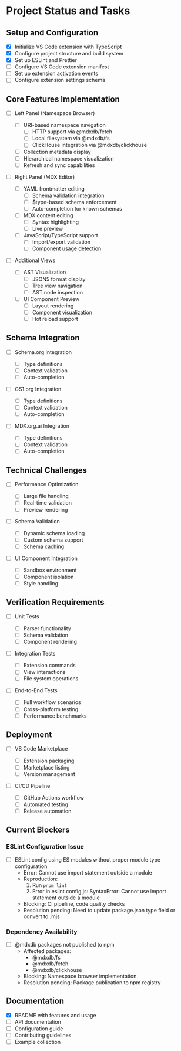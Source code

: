 # Project Status and Tasks

## Setup and Configuration

- [x] Initialize VS Code extension with TypeScript
- [x] Configure project structure and build system
- [x] Set up ESLint and Prettier
- [ ] Configure VS Code extension manifest
- [ ] Set up extension activation events
- [ ] Configure extension settings schema

## Core Features Implementation

- [ ] Left Panel (Namespace Browser)

  - [ ] URI-based namespace navigation
    - [ ] HTTP support via @mdxdb/fetch
    - [ ] Local filesystem via @mdxdb/fs
    - [ ] ClickHouse integration via @mdxdb/clickhouse
  - [ ] Collection metadata display
  - [ ] Hierarchical namespace visualization
  - [ ] Refresh and sync capabilities

- [ ] Right Panel (MDX Editor)

  - [ ] YAML frontmatter editing
    - [ ] Schema validation integration
    - [ ] $type-based schema enforcement
    - [ ] Auto-completion for known schemas
  - [ ] MDX content editing
    - [ ] Syntax highlighting
    - [ ] Live preview
  - [ ] JavaScript/TypeScript support
    - [ ] Import/export validation
    - [ ] Component usage detection

- [ ] Additional Views
  - [ ] AST Visualization
    - [ ] JSON5 format display
    - [ ] Tree view navigation
    - [ ] AST node inspection
  - [ ] UI Component Preview
    - [ ] Layout rendering
    - [ ] Component visualization
    - [ ] Hot reload support

## Schema Integration

- [ ] Schema.org Integration

  - [ ] Type definitions
  - [ ] Context validation
  - [ ] Auto-completion

- [ ] GS1.org Integration

  - [ ] Type definitions
  - [ ] Context validation
  - [ ] Auto-completion

- [ ] MDX.org.ai Integration
  - [ ] Type definitions
  - [ ] Context validation
  - [ ] Auto-completion

## Technical Challenges

- [ ] Performance Optimization

  - [ ] Large file handling
  - [ ] Real-time validation
  - [ ] Preview rendering

- [ ] Schema Validation

  - [ ] Dynamic schema loading
  - [ ] Custom schema support
  - [ ] Schema caching

- [ ] UI Component Integration
  - [ ] Sandbox environment
  - [ ] Component isolation
  - [ ] Style handling

## Verification Requirements

- [ ] Unit Tests

  - [ ] Parser functionality
  - [ ] Schema validation
  - [ ] Component rendering

- [ ] Integration Tests

  - [ ] Extension commands
  - [ ] View interactions
  - [ ] File system operations

- [ ] End-to-End Tests
  - [ ] Full workflow scenarios
  - [ ] Cross-platform testing
  - [ ] Performance benchmarks

## Deployment

- [ ] VS Code Marketplace

  - [ ] Extension packaging
  - [ ] Marketplace listing
  - [ ] Version management

- [ ] CI/CD Pipeline
  - [ ] GitHub Actions workflow
  - [ ] Automated testing
  - [ ] Release automation

## Current Blockers

### ESLint Configuration Issue
- [ ] ESLint config using ES modules without proper module type configuration
  - Error: Cannot use import statement outside a module
  - Reproduction:
    1. Run `pnpm lint`
    2. Error in eslint.config.js: SyntaxError: Cannot use import statement outside a module
  - Blocking: CI pipeline, code quality checks
  - Resolution pending: Need to update package.json type field or convert to .mjs

### Dependency Availability
- [ ] @mdxdb packages not published to npm
  - Affected packages:
    - @mdxdb/fs
    - @mdxdb/fetch
    - @mdxdb/clickhouse
  - Blocking: Namespace browser implementation
  - Resolution pending: Package publication to npm registry

## Documentation

- [x] README with features and usage
- [ ] API documentation
- [ ] Configuration guide
- [ ] Contributing guidelines
- [ ] Example collection
